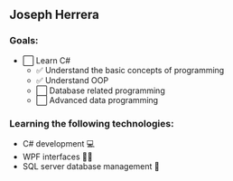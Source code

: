 ## Joseph Herrera 

### Goals:
- ⬜️ Learn C#
  - ✅ Understand the basic concepts of programming
  - ✅ Understand OOP
  - ⬜️ Database related programming
  - ⬜️ Advanced data programming
  
### Learning the following technologies:
- C# development 💻
- WPF interfaces 👨‍💻
- SQL server database management 💾

